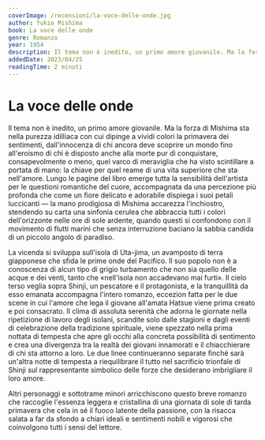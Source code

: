 ```yaml
---
coverImage: /recensioni/la-voce-delle-onde.jpg
author: Yukio Mishima
book: La voce delle onde
genre: Romanzo
year: 1954
description: Il tema non è inedito, un primo amore giovanile. Ma la forza di Mishima sta nella purezza idilliaca con cui dipinge a vividi colori la primavera dei sentimenti, dall'innocenza di chi ancora deve scoprire un mondo fino all'eroismo di chi è disposto anche alla morte pur di conquistare, consapevolmente o meno, quel varco di meraviglia che ha visto scintillare a portata di mano
addedDate: 2023/04/25
readingTime: 2 minuti
---
```


# La voce delle onde

Il tema non è inedito, un primo amore giovanile. Ma la forza di Mishima sta nella purezza idilliaca con cui dipinge a vividi colori la primavera dei sentimenti, dall'innocenza di chi ancora deve scoprire un mondo fino all'eroismo di chi è disposto anche alla morte pur di conquistare, consapevolmente o meno, quel varco di meraviglia che ha visto scintillare a portata di mano: la chiave per quel reame di una vita superiore che sta nell'amore. Lungo le pagine del libro emerge tutta la sensibilità dell'artista per le questioni romantiche del cuore, accompagnata da una percezione più profonda che come un fiore delicato e adorabile dispiega i suoi petali luccicanti &mdash; la mano prodigiosa di Mishima accarezza l'inchiostro, stendendo su carta una sinfonia cerulea che abbraccia tutti i colori dell'orizzonte nelle ore di sole ardente, quando questi si confondono con il movimento di flutti marini che senza interruzione baciano la sabbia candida di un piccolo angolo di paradiso.

La vicenda si sviluppa sull'isola di Uta-jima, un avamposto di terra giapponese che sfida le prime onde del Pacifico. Il suo popolo non è a conoscenza di alcun tipo di grigio turbamento che non sia quello delle acque e dei venti, tanto che «nell'isola non accadevano mai furti». Il cielo terso veglia sopra Shinji, un pescatore e il protagonista, e la tranquillità da esso emanata accompagna l'intero romanzo, eccezion fatta per le due scene in cui l'amore che lega il giovane all'amata Hatsue viene prima creato e poi consacrato. Il clima di assoluta serenità che adorna le giornate nella ripetizione di lavoro degli isolani, scandite solo dalle stagioni e dagli eventi di celebrazione della tradizione spirituale, viene spezzato nella prima nottata di tempesta che apre gli occhi alla concreta possibilità di sentimento e crea una divergenza tra la realtà dei giovani innamorati e il chiacchierare di chi sta attorno a loro. Le due linee continueranno separate finché sarà un'altra notte di tempesta a riequilibrare il tutto nel sacrificio trionfale di Shinji sul rappresentante simbolico delle forze che desiderano imbrigliare il loro amore.

Altri personaggi e sottotrame minori arricchiscono questo breve romanzo che raccoglie l'essenza leggera e cristallina di una giornata di sole di tarda primavera che cela in sé il fuoco latente della passione, con la risacca salata a far da sfondo a chiari ideali e sentimenti nobili e vigorosi che coinvolgono tutti i sensi del lettore.
